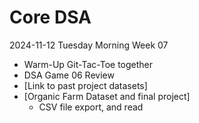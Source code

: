 # Core DSA
2024-11-12 Tuesday Morning Week 07

* Warm-Up Git-Tac-Toe together
* DSA Game 06 Review
* [Link to past project datasets]
* [Organic Farm Dataset and final project]
  * CSV file export, and read
